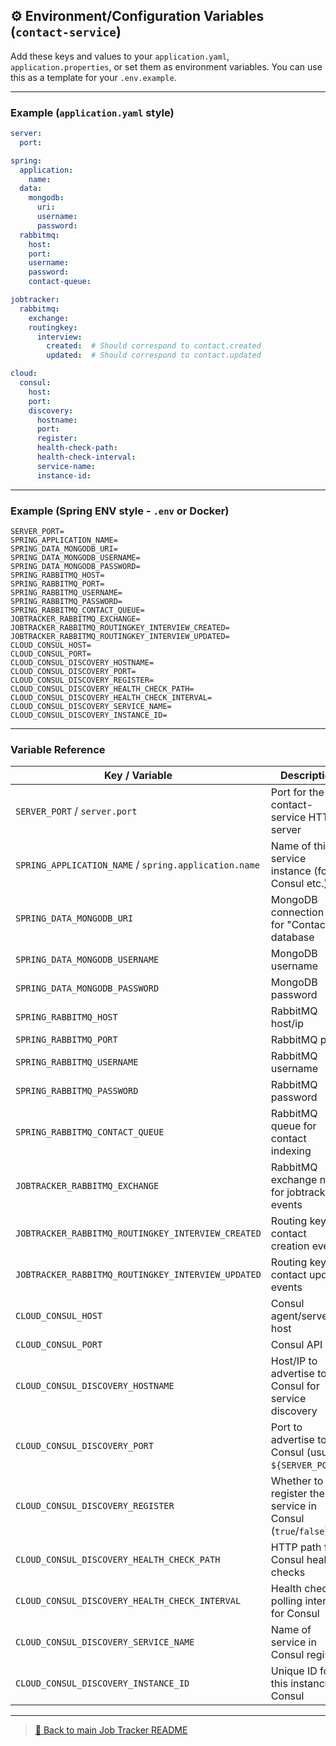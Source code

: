 ## ⚙️ Environment/Configuration Variables (`contact-service`)

Add these keys and values to your `application.yaml`, `application.properties`, or set them as environment variables.
You can use this as a template for your `.env.example`.

---

### Example (`application.yaml` style)

```yaml
server:
  port:

spring:
  application:
    name:
  data:
    mongodb:
      uri:
      username:
      password:
  rabbitmq:
    host:
    port:
    username:
    password:
    contact-queue:

jobtracker:
  rabbitmq:
    exchange:
    routingkey:
      interview:
        created:  # Should correspond to contact.created
        updated:  # Should correspond to contact.updated

cloud:
  consul:
    host:
    port:
    discovery:
      hostname: 
      port: 
      register: 
      health-check-path:
      health-check-interval:
      service-name:
      instance-id:
```

---

### Example (Spring ENV style - `.env` or Docker)

```env
SERVER_PORT=
SPRING_APPLICATION_NAME=
SPRING_DATA_MONGODB_URI=
SPRING_DATA_MONGODB_USERNAME=
SPRING_DATA_MONGODB_PASSWORD=
SPRING_RABBITMQ_HOST=
SPRING_RABBITMQ_PORT=
SPRING_RABBITMQ_USERNAME=
SPRING_RABBITMQ_PASSWORD=
SPRING_RABBITMQ_CONTACT_QUEUE=
JOBTRACKER_RABBITMQ_EXCHANGE=
JOBTRACKER_RABBITMQ_ROUTINGKEY_INTERVIEW_CREATED=
JOBTRACKER_RABBITMQ_ROUTINGKEY_INTERVIEW_UPDATED=
CLOUD_CONSUL_HOST=
CLOUD_CONSUL_PORT=
CLOUD_CONSUL_DISCOVERY_HOSTNAME=
CLOUD_CONSUL_DISCOVERY_PORT=
CLOUD_CONSUL_DISCOVERY_REGISTER=
CLOUD_CONSUL_DISCOVERY_HEALTH_CHECK_PATH=
CLOUD_CONSUL_DISCOVERY_HEALTH_CHECK_INTERVAL=
CLOUD_CONSUL_DISCOVERY_SERVICE_NAME=
CLOUD_CONSUL_DISCOVERY_INSTANCE_ID=
```

---

### Variable Reference

| Key / Variable                                         | Description                                                        |
|--------------------------------------------------------|--------------------------------------------------------------------|
| `SERVER_PORT` / `server.port`                          | Port for the contact-service HTTP server                           |
| `SPRING_APPLICATION_NAME` / `spring.application.name`   | Name of this service instance (for Consul etc.)                    |
| `SPRING_DATA_MONGODB_URI`                              | MongoDB connection URI for "Contacts" database                     |
| `SPRING_DATA_MONGODB_USERNAME`                         | MongoDB username                                                   |
| `SPRING_DATA_MONGODB_PASSWORD`                         | MongoDB password                                                   |
| `SPRING_RABBITMQ_HOST`                                 | RabbitMQ host/ip                                                   |
| `SPRING_RABBITMQ_PORT`                                 | RabbitMQ port                                                      |
| `SPRING_RABBITMQ_USERNAME`                             | RabbitMQ username                                                  |
| `SPRING_RABBITMQ_PASSWORD`                             | RabbitMQ password                                                  |
| `SPRING_RABBITMQ_CONTACT_QUEUE`                        | RabbitMQ queue for contact indexing                                |
| `JOBTRACKER_RABBITMQ_EXCHANGE`                         | RabbitMQ exchange name for jobtracker events                       |
| `JOBTRACKER_RABBITMQ_ROUTINGKEY_INTERVIEW_CREATED`      | Routing key for contact creation events                            |
| `JOBTRACKER_RABBITMQ_ROUTINGKEY_INTERVIEW_UPDATED`      | Routing key for contact update events                              |
| `CLOUD_CONSUL_HOST`                                    | Consul agent/server host                                           |
| `CLOUD_CONSUL_PORT`                                    | Consul API port                                                    |
| `CLOUD_CONSUL_DISCOVERY_HOSTNAME`                      | Host/IP to advertise to Consul for service discovery               |
| `CLOUD_CONSUL_DISCOVERY_PORT`                          | Port to advertise to Consul (usually `${SERVER_PORT}`)             |
| `CLOUD_CONSUL_DISCOVERY_REGISTER`                      | Whether to register the service in Consul (`true`/`false`)         |
| `CLOUD_CONSUL_DISCOVERY_HEALTH_CHECK_PATH`             | HTTP path for Consul health checks                                 |
| `CLOUD_CONSUL_DISCOVERY_HEALTH_CHECK_INTERVAL`         | Health check polling interval for Consul                           |
| `CLOUD_CONSUL_DISCOVERY_SERVICE_NAME`                  | Name of service in Consul registry                                 |
| `CLOUD_CONSUL_DISCOVERY_INSTANCE_ID`                   | Unique ID for this instance in Consul                              |

---

> [🔗 Back to main Job Tracker README](../../README.md)  
